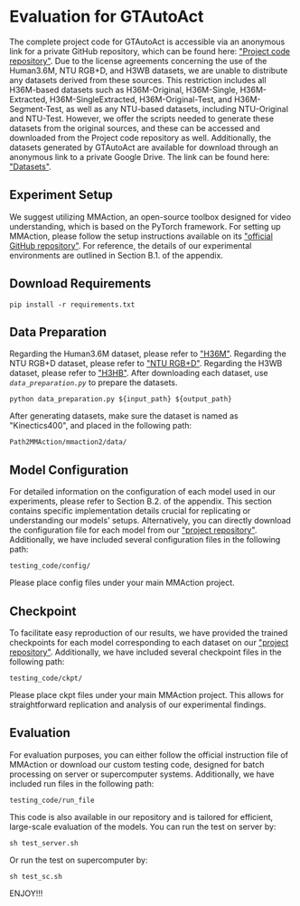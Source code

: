 # Evaluation for GTAutoAct
The complete project code for GTAutoAct is accessible via an anonymous link for a private GitHub repository, which can be found here: ["Project code repository"](https://anonymous.4open.science/r/GTAutoAct-4CB6/README.md).
Due to the license agreements concerning the use of the Human3.6M, NTU RGB+D, and H3WB datasets, we are unable to distribute any datasets derived from these sources. 
This restriction includes all H36M-based datasets such as H36M-Original, H36M-Single, H36M-Extracted, H36M-SingleExtracted, H36M-Original-Test, and H36M-Segment-Test, as well as any NTU-based datasets, including NTU-Original and NTU-Test.
However, we offer the scripts needed to generate these datasets from the original sources, and these can be accessed and downloaded from the Project code repository as well.
Additionally, the datasets generated by GTAutoAct are available for download through an anonymous link to a private Google Drive. The link can be found here: ["Datasets"](https://drive.google.com/drive/folders/1rZm-IZT45KjDLVDC3C_qOn7IPGVokPKH?usp=drive_link).

## Experiment Setup
We suggest utilizing MMAction, an open-source toolbox designed for video understanding, which is based on the PyTorch framework.
For setting up MMAction, please follow the setup instructions available on its ["official GitHub repository"](https://github.com/open-mmlab/mmaction2). 
For reference, the details of our experimental environments are outlined in Section B.1. of the appendix.

## Download Requirements
```
pip install -r requirements.txt
```

## Data Preparation
Regarding the Human3.6M dataset, please refer to ["H36M"](http://vision.imar.ro/human3.6m/description.php).
Regarding the NTU RGB+D dataset, please refer to ["NTU RGB+D"](https://rose1.ntu.edu.sg/dataset/actionRecognition/).
Regarding the H3WB dataset, please refer to ["H3HB"](https://github.com/wholebody3d/wholebody3d).
After downloading each dataset, use *`data_preparation.py`* to prepare the datasets.
```
python data_preparation.py ${input_path} ${output_path}
```
After generating datasets, make sure the dataset is named as "Kinectics400", and placed in the following path: 
```
Path2MMAction/mmaction2/data/
```

## Model Configuration
For detailed information on the configuration of each model used in our experiments, please refer to Section B.2. of the appendix. 
This section contains specific implementation details crucial for replicating or understanding our models' setups.
Alternatively, you can directly download the configuration file for each model from our ["project repository"](https://anonymous.4open.science/r/GTAutoAct-4CB6/README.md). 
Additionally, we have included several configuration files in the following path:
```
testing_code/config/
```
Please place config files under your main MMAction project.

## Checkpoint
To facilitate easy reproduction of our results, we have provided the trained checkpoints for each model corresponding to each dataset on our ["project repository"](https://anonymous.4open.science/r/GTAutoAct-4CB6/README.md). 
Additionally, we have included several checkpoint files in the following path: 
```
testing_code/ckpt/
```
Please place ckpt files under your main MMAction project. 
This allows for straightforward replication and analysis of our experimental findings.

## Evaluation
For evaluation purposes, you can either follow the official instruction file of MMAction or download our custom testing code, designed for batch processing on server or supercomputer systems. 
Additionally, we have included run files in the following path:
```
testing_code/run_file
``` 
This code is also available in our repository and is tailored for efficient, large-scale evaluation of the models. 
You can run the test on server by:
```
sh test_server.sh
```
Or run the test on supercomputer by:
```
sh test_sc.sh
```

ENJOY!!!











